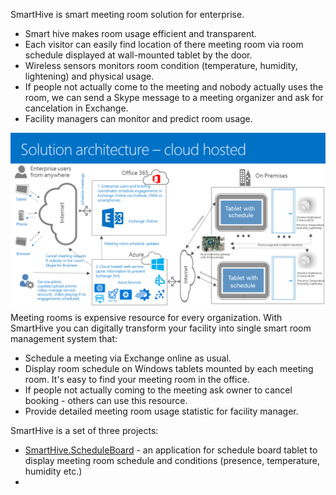 SmartHive is smart meeting room solution for enterprise. 
<ul>
  <li>Smart hive makes room usage efficient and transparent.</li>
  <li>Each visitor can easily find location of there meeting room via room schedule displayed at wall-mounted tablet by the door.</li>
  <li>Wireless sensors monitors room condition (temperature, humidity, lightening) and physical usage.</li>
  <li>If people not actually come to  the meeting and nobody actually uses the room, we can send a Skype message to a meeting organizer and ask for cancelation in Exchange. </li>
  <li>Facility managers can monitor and predict room usage.</li>
</ul>
<img src="Docs/Images/Architecture.jpg"/>
Meeting rooms is expensive resource for every organization.
With SmartHive you can digitally transform your facility into single smart room management system that:
<ul>
  <li>Schedule a meeting via Exchange online as usual.</li>
  <li>Display room schedule on Windows tablets mounted by each meeting room. It's easy to find your meeting room in the office.</li>
  <li>If people not actually coming to the meeting ask owner to cancel booking - others can use this resource.</li>
  <li>Provide detailed meeting room usage statistic for facility manager.</li>
</ul>
SmartHive is a set of three projects:
<ul>
<li><a href="SmartHive.ScheduleBoard/Read.me">SmartHive.ScheduleBoard</a> - an application for schedule board tablet to display meeting room schedule and conditions (presence, temperature, humidity etc.) <li/>
<ul/>